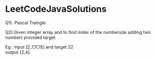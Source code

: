 # LeetCodeJavaSolutions

 Q1). Pascal Traingle

 Q2).Given integer array and to find index of the numbers(ie adding two number) provided target

Eg : input [2,7,11,15] and target 22 <br>
            output [2,4].

